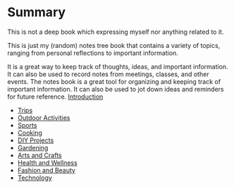 # Summary

This is not a deep book which expressing myself nor anything related to it.

This is just my (random) notes tree book that contains a variety of topics, ranging from personal reflections to important information.

It is a great way to keep track of thoughts, ideas, and important information. It can also be used to record notes from meetings, classes, and other events. The notes book is a great tool for organizing and keeping track of important information. It can also be used to jot down ideas and reminders for future reference.
[Introduction](README.md)

- [Trips](./chapter_1.md)
- [Outdoor Activities](./chapter_2.md)
- [Sports](./chapter_3.md)
- [Cooking](./chapter_4.md)
- [DIY Projects](./chapter_5.md)
- [Gardening](./chapter_6.md)
- [Arts and Crafts](./chapter_7.md)
- [Health and Wellness](./chapter_8.md)
- [Fashion and Beauty](./chapter_9.md)
- [Technology](./chapter_10.md)

